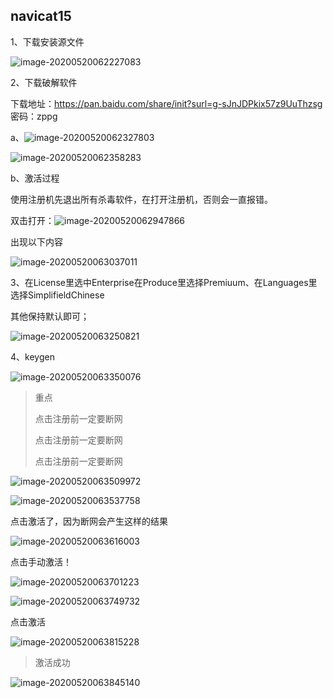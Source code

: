 ## navicat15

1、下载安装源文件

![image-20200520062227083](images/image-20200520062227083.png)

2、下载破解软件

下载地址：https://pan.baidu.com/share/init?surl=g-sJnJDPkix57z9UuThzsg 密码：zppg

a、![image-20200520062327803](images/image-20200520062327803.png)

![image-20200520062358283](images/image-20200520062358283.png)

b、激活过程

使用注册机先退出所有杀毒软件，在打开注册机，否则会一直报错。

双击打开：![image-20200520062947866](images/image-20200520062947866.png)



出现以下内容

![image-20200520063037011](images/image-20200520063037011.png)

3、在License里选中Enterprise在Produce里选择Premiuum、在Languages里选择SimplifieldChinese

其他保持默认即可；

![image-20200520063250821](images/image-20200520063250821.png)

4、keygen

![image-20200520063350076](images/image-20200520063350076.png)

> 重点
>
> 点击注册前一定要断网
>
> 点击注册前一定要断网
>
> 点击注册前一定要断网

![image-20200520063509972](images/image-20200520063509972.png)

![image-20200520063537758](images/image-20200520063537758.png)

点击激活了，因为断网会产生这样的结果

![image-20200520063616003](images/image-20200520063616003.png)

点击手动激活！

![image-20200520063701223](images/image-20200520063701223.png)

![image-20200520063749732](images/image-20200520063749732.png)

点击激活

![image-20200520063815228](images/image-20200520063815228.png)

> 激活成功

![image-20200520063845140](images/image-20200520063845140.png)



